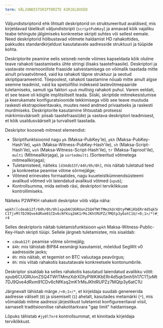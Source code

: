 ```yaml
---
term: VÄLJUNDISTSRIPTORITE KIRJELDUSED
---
```


Väljundistsriptorid ehk lihtsalt deskriptorid on struktureeritud avaldised, mis kirjeldavad täielikult väljundistsripti (`scriptPubKey`) ja annavad kõik vajaliku teabe tehingute jälgimiseks konkreetse skripti suhtes või sellest eemale. Need deskriptorid hõlbustavad võtmete haldamist HD rahakottides, pakkudes standardkirjeldust kasutatavate aadresside struktuuri ja tüüpide kohta.

Deskriptorite peamine eelis seisneb nende võimes kapseldada kõik oluline teave rahakoti taastamiseks ühte stringi (lisaks taastefraasile). Deskriptori ja vastavate mnemooniliste fraaside salvestamisega on võimalik taastada mitte ainult privaatvõtmed, vaid ka rahakoti täpne struktuur ja seotud skriptiparameetrid. Tõepoolest, rahakoti taastamine nõuab mitte ainult algse seemne teadmist, vaid ka spetsiifilisi indekseid lastevõtmepaaride tuletamiseks, samuti iga faktori `xpub` multisig rahakoti puhul. Varem eeldati, et see teave oli kõigile implitsiitselt teada. Siiski, skriptide mitmekesistumise ja keerukamate konfiguratsioonide tekkimisega võib see teave muutuda raskesti ekstrapoleeritavaks, muutes need andmed privaatseks ja raskesti murdmiseks. Deskriptorite kasutamine lihtsustab protsessi märkimisväärselt: piisab taastefraasi(de) ja vastava deskriptori teadmisest, et kõik usaldusväärselt ja turvaliselt taastada.

Deskriptor koosneb mitmest elemendist:
* Skriptifunktsioonid nagu `pk` (Maksa-PubKey'le), `pkh` (Maksa-PubKey-Hash'ile), `wpkh` (Maksa-Witness-PubKey-Hash'ile), `sh` (Maksa-Script-Hash'ile), `wsh` (Maksa-Witness-Script-Hash'ile), `tr` (Maksa-Taproot'ile), `multi` (Mitmeallkirjaga), ja `sortedmulti` (Sorteeritud võtmetega mitmeallkirjaga);
* Tuletamisteed, näiteks `[d34db33f/44h/0h/0h]`, mis näitab tuletatud teed ja konkreetse peamise võtme sõrmejälge;
* Võtmed erinevates formaatides, nagu kuueteistkümnendsüsteemi avalikud võtmed või laiendatud avalikud võtmed (`xpub`);
* Kontrollsumma, mida eelneb räsi, deskriptori terviklikkuse kontrollimiseks.

Näiteks P2WPKH rahakoti deskriptor võib välja näha:

```text
wpkh([cdeab12f/84h/0h/0h]xpub6CUGRUonZSQ4TWtTMmzXdrXDtyPWKiKbERr4d5qkSmh5h17
C1TjvMt7DJ9Qve4dRxm91CDv6cNfKsq2mK1rMsJKhtRUPZz7MQtp3y6atC1U/<0;1>/*)#jy0l7n
r4
```
Selles deskriptoris näitab tuletamisfunktsioon `wpkh` Maksa-Witness-Public-Key-Hash skripti tüüpi. Sellele järgneb tuletamistee, mis sisaldab:
* `cdeab12f`: peamise võtme sõrmejälg;
* `84h`: mis tähistab BIP84 eesmärgi kasutamist, mõeldud SegWit v0 aadresside jaoks;
* `0h`: mis näitab, et tegemist on BTC valuutaga peavõrgus;
* `0h`: mis viitab rahakotis kasutatavale konkreetsele kontonumbrile.

Deskriptor sisaldab ka selles rahakotis kasutatud laiendatud avalikku võtit:
xpub6CUGRUonZSQ4TWtTMmzXdrXDtyPWKiKbERr4d5qkSmh5h17C1TjvMt7DJ9Qve4dRxm91CDv6cNfKsq2mK1rMsJKhtRUPZz7MQtp3y6atC1U

Järgnevalt tähistab märge `/<0;1>/*`, et kirjeldaja suudab genereerida aadresse väliselt (`0`) ja sisemiselt (`1`) ahelalt, kasutades metamärki (`*`), mis võimaldab mitme aadressi järjestikust tuletamist konfigureeritaval viisil, sarnaselt traditsioonilise rahakotitarkvara "gap limit" haldamisega.

Lõpuks tähistab `#jy0l7nr4` kontrollsummat, et kinnitada kirjeldaja terviklikkust.